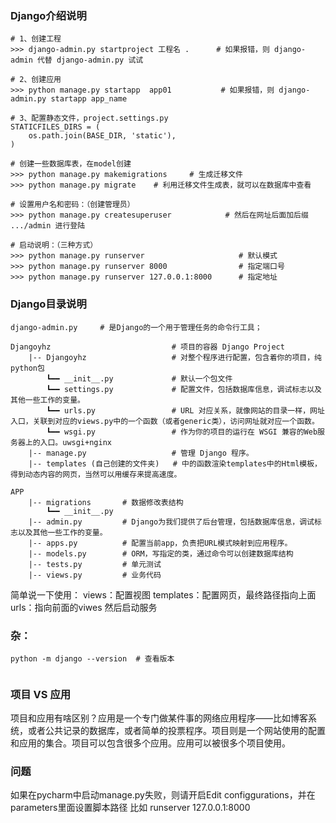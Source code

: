 ### Django介绍说明

```
# 1、创建工程
>>> django-admin.py startproject 工程名 .      # 如果报错，则 django-admin 代替 django-admin.py 试试

# 2、创建应用 
>>> python manage.py startapp  app01           # 如果报错，则 django-admin.py startapp app_name

# 3、配置静态文件，project.settings.py
STATICFILES_DIRS = (
    os.path.join(BASE_DIR, 'static'),
)

# 创建一些数据库表，在model创建
>>> python manage.py makemigrations     # 生成迁移文件
>>> python manage.py migrate    # 利用迁移文件生成表，就可以在数据库中查看

# 设置用户名和密码：（创建管理员）
>>> python manage.py createsuperuser            # 然后在网址后面加后缀 .../admin 进行登陆

# 启动说明：（三种方式）
>>> python manage.py runserver                     # 默认模式
>>> python manage.py runserver 8000                # 指定端口号
>>> python manage.py runserver 127.0.0.1:8000      # 指定地址
```

### Django目录说明
```
django-admin.py     # 是Django的一个用于管理任务的命令行工具；

Djangoyhz                           # 项目的容器 Django Project
    |-- Djangoyhz                   # 对整个程序进行配置，包含着你的项目，纯python包
        ┗━━ __init__.py             # 默认一个包文件
        ┗━━ settings.py             # 配置文件，包括数据库信息，调试标志以及其他一些工作的变量。
        ┗━━ urls.py                 # URL 对应关系，就像网站的目录一样，网址入口，关联到对应的views.py中的一个函数（或者generic类），访问网址就对应一个函数。
        ┗━━ wsgi.py                 # 作为你的项目的运行在 WSGI 兼容的Web服务器上的入口。uwsgi+nginx
    |-- manage.py                   # 管理 Django 程序。
    |-- templates (自己创建的文件夹)   # 中的函数渲染templates中的Html模板，得到动态内容的网页，当然可以用缓存来提高速度。

APP
    |-- migrations       # 数据修改表结构
        ┗━━ __init__.py
    |-- admin.py         # Django为我们提供了后台管理，包括数据库信息，调试标志以及其他一些工作的变量。
    |-- apps.py          # 配置当前app，负责把URL模式映射到应用程序。
    |-- models.py        # ORM，写指定的类，通过命令可以创建数据库结构
    |-- tests.py         # 单元测试
    |-- views.py         # 业务代码
```


简单说一下使用：
    views：配置视图
        templates：配置网页，最终路径指向上面
    urls：指向前面的viwes
    然后启动服务

### 杂：
```
python -m django --version  # 查看版本


```

### 项目 VS 应用

项目和应用有啥区别？应用是一个专门做某件事的网络应用程序——比如博客系统，或者公共记录的数据库，或者简单的投票程序。项目则是一个网站使用的配置和应用的集合。项目可以包含很多个应用。应用可以被很多个项目使用。

### 问题
如果在pycharm中启动manage.py失败，则请开启Edit configgurations，并在parameters里面设置脚本路径 比如 runserver 127.0.0.1:8000